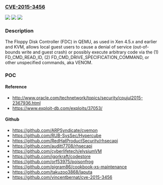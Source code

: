 ### [CVE-2015-3456](https://cve.mitre.org/cgi-bin/cvename.cgi?name=CVE-2015-3456)
![](https://img.shields.io/static/v1?label=Product&message=n%2Fa&color=blue)
![](https://img.shields.io/static/v1?label=Version&message=n%2Fa&color=blue)
![](https://img.shields.io/static/v1?label=Vulnerability&message=n%2Fa&color=brighgreen)

### Description

The Floppy Disk Controller (FDC) in QEMU, as used in Xen 4.5.x and earlier and KVM, allows local guest users to cause a denial of service (out-of-bounds write and guest crash) or possibly execute arbitrary code via the (1) FD_CMD_READ_ID, (2) FD_CMD_DRIVE_SPECIFICATION_COMMAND, or other unspecified commands, aka VENOM.

### POC

#### Reference
- http://www.oracle.com/technetwork/topics/security/cpujul2015-2367936.html
- https://www.exploit-db.com/exploits/37053/

#### Github
- https://github.com/ARPSyndicate/cvemon
- https://github.com/RUB-SysSec/Hypercube
- https://github.com/RedHatProductSecurity/rhsecapi
- https://github.com/auditt7708/rhsecapi
- https://github.com/cyberlifetech/elysiumVM
- https://github.com/igorkraft/codestore
- https://github.com/orf53975/poisonfrog
- https://github.com/pigram86/cookbook-xs-maintenance
- https://github.com/takuzoo3868/laputa
- https://github.com/vincentbernat/cve-2015-3456

